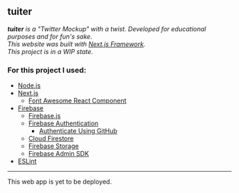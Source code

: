 tuiter
---

_**tuiter** is a "Twitter Mockup" with a twist._
_Developed for educational purposes and for fun's sake._  
_This website was built with [Next.js Framework](https://nextjs.org/)._  
_This project is in a WIP state._  

<h3>For this project I used:</h3>  

- [Node.js](https://nodejs.org)
- [Next.js](https://nextjs.org/)
  - [Font Awesome React Component](https://fontawesome.com/v5/docs/web/use-with/react)
- [Firebase](https://firebase.google.com/)
  - [Firebase.js](https://www.npmjs.com/package/firebase)
  - [Firebase Authentication](https://firebase.google.com/docs/auth)
    - [Authenticate Using GitHub](https://firebase.google.com/docs/auth/web/github-auth)
  - [Cloud Firestore](https://firebase.google.com/docs/firestore)
  - [Firebase Storage](https://firebase.google.com/docs/storage/web/start)
  - [Firebase Admin SDK](https://firebase.google.com/docs/admin/setup)
- [ESLint](https://www.npmjs.com/package/eslint)

---

This web app is yet to be deployed.